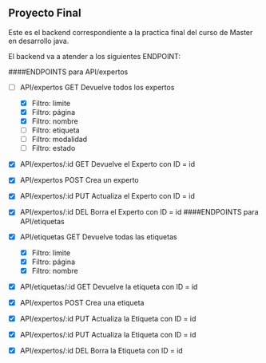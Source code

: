 ## Proyecto Final 
Este es el backend correspondiente a la practica final del curso de Master en desarrollo java.

El backend va a atender a los siguientes ENDPOINT:



####ENDPOINTS para API/expertos

- [ ] API/expertos      GET     Devuelve todos los expertos
  - [x] Filtro:  limite
  - [x] Filtro:  página
  - [x] Filtro:  nombre
  - [ ] Filtro:  etiqueta
  - [ ] Filtro:  modalidad
  - [ ] Filtro:  estado
- [x] API/expertos/:id  GET     Devuelve el Experto con ID = id
- [x] API/expertos      POST    Crea un experto
- [x] API/expertos/:id  PUT     Actualiza el Experto con ID = id
- [x] API/expertos/:id  DEL     Borra el Experto con ID = id 
####ENDPOINTS para API/etiquetas
- [x] API/etiquetas     GET     Devuelve todas las etiquetas
    - [x] Filtro: limite
    - [x] Filtro: página
    - [x] Filtro: nombre
- [X] API/etiquetas/:id     GET Devuelve la etiqueta con ID = id
- [X] API/expertos       POST Crea una etiqueta
- [X] API/expertos/:id PUT Actualiza la Etiqueta con ID = id
- [X] API/expertos/:id PUT Actualiza la Etiqueta con ID = id
- [X] API/expertos/:id DEL Borra la Etiqueta con ID = id

